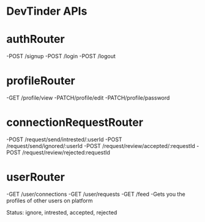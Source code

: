 # DevTinder APIs

# authRouter

-POST /signup
-POST /login
-POST /logout

# profileRouter

-GET /profile/view
-PATCH/profile/edit
-PATCH/profile/password

# connectionRequestRouter

-POST /request/send/intrested/:userId
-POST /request/send/ignored/:userId
-POST /request/review/accepted/:requestId
-POST /request/review/rejected:requestId

# userRouter

-GET /user/connections
-GET /user/requests
-GET /feed -Gets you the profiles of other users on platform

Status: ignore, intrested, accepted, rejected
